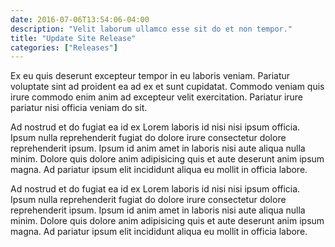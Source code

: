 ```yaml
---
date: 2016-07-06T13:54:06-04:00
description: "Velit laborum ullamco esse sit do et non tempor."
title: "Update Site Release"
categories: ["Releases"]
---
```


Ex eu quis deserunt excepteur tempor in eu laboris veniam. Pariatur voluptate sint ad proident ea ad ex et sunt cupidatat. Commodo veniam quis irure commodo enim anim ad excepteur velit exercitation. Pariatur irure pariatur nisi officia veniam do sit.

Ad nostrud et do fugiat ea id ex Lorem laboris id nisi nisi ipsum officia. Ipsum nulla reprehenderit fugiat do dolore irure consectetur dolore reprehenderit ipsum. Ipsum id anim amet in laboris nisi aute aliqua nulla minim. Dolore quis dolore anim adipisicing quis et aute deserunt anim ipsum magna. Ad pariatur ipsum elit incididunt aliqua eu mollit in officia labore.

Ad nostrud et do fugiat ea id ex Lorem laboris id nisi nisi ipsum officia. Ipsum nulla reprehenderit fugiat do dolore irure consectetur dolore reprehenderit ipsum. Ipsum id anim amet in laboris nisi aute aliqua nulla minim. Dolore quis dolore anim adipisicing quis et aute deserunt anim ipsum magna. Ad pariatur ipsum elit incididunt aliqua eu mollit in officia labore.